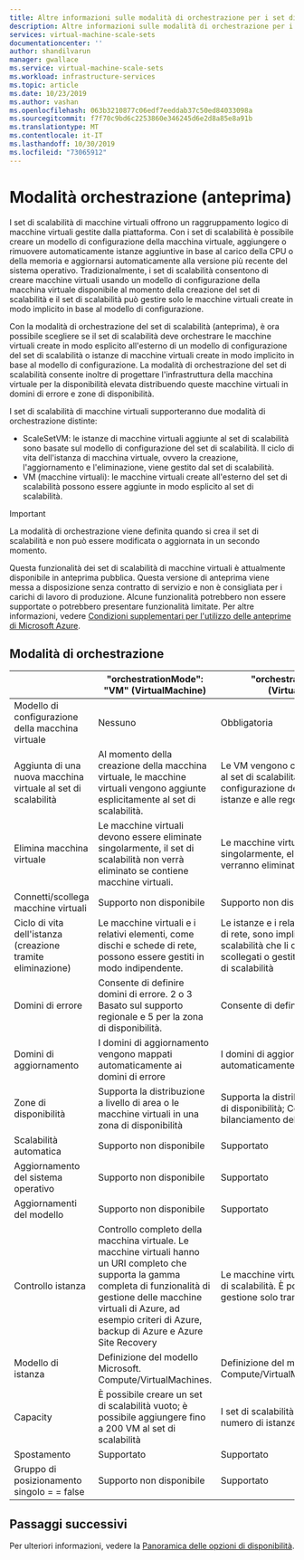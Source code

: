 ```yaml
---
title: Altre informazioni sulle modalità di orchestrazione per i set di scalabilità di macchine virtuali in Azure
description: Altre informazioni sulle modalità di orchestrazione per i set di scalabilità di macchine virtuali in Azure.
services: virtual-machine-scale-sets
documentationcenter: ''
author: shandilvarun
manager: gwallace
ms.service: virtual-machine-scale-sets
ms.workload: infrastructure-services
ms.topic: article
ms.date: 10/23/2019
ms.author: vashan
ms.openlocfilehash: 063b3210877c06edf7eeddab37c50ed84033098a
ms.sourcegitcommit: f7f70c9bd6c2253860e346245d6e2d8a85e8a91b
ms.translationtype: MT
ms.contentlocale: it-IT
ms.lasthandoff: 10/30/2019
ms.locfileid: "73065912"
---
```

# <a name="orchestration-mode-preview"></a>Modalità orchestrazione (anteprima)

I set di scalabilità di macchine virtuali offrono un raggruppamento logico di macchine virtuali gestite dalla piattaforma. Con i set di scalabilità è possibile creare un modello di configurazione della macchina virtuale, aggiungere o rimuovere automaticamente istanze aggiuntive in base al carico della CPU o della memoria e aggiornarsi automaticamente alla versione più recente del sistema operativo. Tradizionalmente, i set di scalabilità consentono di creare macchine virtuali usando un modello di configurazione della macchina virtuale disponibile al momento della creazione del set di scalabilità e il set di scalabilità può gestire solo le macchine virtuali create in modo implicito in base al modello di configurazione.

Con la modalità di orchestrazione del set di scalabilità (anteprima), è ora possibile scegliere se il set di scalabilità deve orchestrare le macchine virtuali create in modo esplicito all'esterno di un modello di configurazione del set di scalabilità o istanze di macchine virtuali create in modo implicito in base al modello di configurazione. La modalità di orchestrazione del set di scalabilità consente inoltre di progettare l'infrastruttura della macchina virtuale per la disponibilità elevata distribuendo queste macchine virtuali in domini di errore e zone di disponibilità.


I set di scalabilità di macchine virtuali supporteranno due modalità di orchestrazione distinte:

- ScaleSetVM: le istanze di macchine virtuali aggiunte al set di scalabilità sono basate sul modello di configurazione del set di scalabilità. Il ciclo di vita dell'istanza di macchina virtuale, ovvero la creazione, l'aggiornamento e l'eliminazione, viene gestito dal set di scalabilità.
- VM (macchine virtuali): le macchine virtuali create all'esterno del set di scalabilità possono essere aggiunte in modo esplicito al set di scalabilità. 
 

> [!IMPORTANT]
> La modalità di orchestrazione viene definita quando si crea il set di scalabilità e non può essere modificata o aggiornata in un secondo momento. 
> 
> Questa funzionalità dei set di scalabilità di macchine virtuali è attualmente disponibile in anteprima pubblica.
> Questa versione di anteprima viene messa a disposizione senza contratto di servizio e non è consigliata per i carichi di lavoro di produzione. Alcune funzionalità potrebbero non essere supportate o potrebbero presentare funzionalità limitate. 
> Per altre informazioni, vedere [Condizioni supplementari per l'utilizzo delle anteprime di Microsoft Azure](https://azure.microsoft.com/support/legal/preview-supplemental-terms/).


## <a name="orchestration-modes"></a>Modalità di orchestrazione

|                             | "orchestrationMode": "VM" (VirtualMachine) | "orchestrationMode": "ScaleSetVM" (VirtualMachineScaleSetVM) |
|-----------------------------|--------------------------------------------|--------------------------------------------------------------|
| Modello di configurazione della macchina virtuale      | Nessuno                                       | Obbligatoria |
| Aggiunta di una nuova macchina virtuale al set di scalabilità  | Al momento della creazione della macchina virtuale, le macchine virtuali vengono aggiunte esplicitamente al set di scalabilità. | Le VM vengono create in modo implicito e aggiunte al set di scalabilità in base al modello di configurazione della macchina virtuale, al numero di istanze e alle regole di scalabilità automatica | |
| Elimina macchina virtuale                   | Le macchine virtuali devono essere eliminate singolarmente, il set di scalabilità non verrà eliminato se contiene macchine virtuali. | Le macchine virtuali possono essere eliminate singolarmente, eliminando il set di scalabilità verranno eliminate tutte le istanze di VM.  |
| Connetti/scollega macchine virtuali           | Supporto non disponibile                              | Supporto non disponibile |
| Ciclo di vita dell'istanza (creazione tramite eliminazione) | Le macchine virtuali e i relativi elementi, come dischi e schede di rete, possono essere gestiti in modo indipendente. | Le istanze e i relativi elementi, come dischi e schede di rete, sono impliciti nelle istanze del set di scalabilità che li creano. Non possono essere scollegati o gestiti separatamente al di fuori del set di scalabilità |
| Domini di errore               | Consente di definire domini di errore. 2 o 3 Basato sul supporto regionale e 5 per la zona di disponibilità. | Consente di definire domini di errore da 1 a 5 |
| Domini di aggiornamento              | I domini di aggiornamento vengono mappati automaticamente ai domini di errore | I domini di aggiornamento vengono mappati automaticamente ai domini di errore |
| Zone di disponibilità          | Supporta la distribuzione a livello di area o le macchine virtuali in una zona di disponibilità | Supporta la distribuzione a livello di area o più zone di disponibilità; Consente di definire la strategia di bilanciamento della zona |
| Scalabilità automatica                   | Supporto non disponibile                              | Supportato |
| Aggiornamento del sistema operativo                  | Supporto non disponibile                              | Supportato |
| Aggiornamenti del modello               | Supporto non disponibile                              | Supportato |
| Controllo istanza            | Controllo completo della macchina virtuale. Le macchine virtuali hanno un URI completo che supporta la gamma completa di funzionalità di gestione delle macchine virtuali di Azure, ad esempio criteri di Azure, backup di Azure e Azure Site Recovery | Le macchine virtuali sono risorse dipendenti del set di scalabilità. È possibile accedere alle istanze per la gestione solo tramite il set di scalabilità. |
| Modello di istanza              | Definizione del modello Microsoft. Compute/VirtualMachines. | Definizione del modello Microsoft. Compute/VirtualMachineScaleSets/VirtualMachines. |
| Capacity                    | È possibile creare un set di scalabilità vuoto; è possibile aggiungere fino a 200 VM al set di scalabilità | I set di scalabilità possono essere definiti con un numero di istanze 0-1000 |
| Spostamento                        | Supportato                                  | Supportato |
| Gruppo di posizionamento singolo = = false | Supporto non disponibile                          | Supportato |


## <a name="next-steps"></a>Passaggi successivi

Per ulteriori informazioni, vedere la [Panoramica delle opzioni di disponibilità](availability.md).
